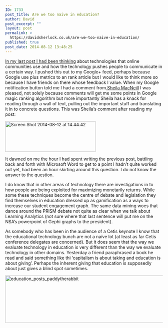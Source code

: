 ```yaml
---
ID: 1733
post_title: Are we too naive in education?
author: David
post_excerpt: ""
layout: post
permalink: >
  https://davidsherlock.co.uk/are-we-too-naive-in-education/
published: true
post_date: 2014-08-12 13:48:25
---
```

<a title="[slideshow][mlg] 46 Learning Analytics Gifs only EdTech People Will Understand" href="http://davidsherlock.co.uk/slideshowmlg-46-learning-analytics-gifs-only-edtech-people-will-understand/">In my last post I had been thinking</a> about technologies that online communities use and how the technology pushes people to communicate in a certain way. I pushed this out to my Google+ feed, perhaps because Google use plus metrics to an rank article but I would like to think more so because I have friends on there whose feedback I value. When my Google notification button told me I had a comment from<a href="http://howsheilaseesit.wordpress.com/"> Sheila MacNeill</a> I was pleased, not solely because comments will get me some points in Google magic ranking algorithm but more importantly Sheila has a knack for reading through a wall of text, pulling out the important stuff and translating it in to concrete questions. This was Sheila’s comment after reading my post:

<!--more-->

<a href="http://davidsherlock.co.uk/wp-content/uploads/2014/08/Screen-Shot-2014-08-12-at-14.44.42.png"><img class="aligncenter wp-image-1734 size-full" src="http://davidsherlock.co.uk/wp-content/uploads/2014/08/Screen-Shot-2014-08-12-at-14.44.42.png" alt="Screen Shot 2014-08-12 at 14.44.42" width="289" height="98" /></a>

It dawned on me the hour I had spent writing the previous post, battling back and forth with Microsoft Word to get to a point I hadn’t quite worked out yet, had been an hour skirting around this question. I do not know the answer to the question.

I do know that in other areas of technology there are investigations in to how people are being exploited for maximizing monetarily returns. While some these techniques become the centre of debate and legislation they find themselves in education dressed up as gamification as a ways to increase our student engagement graph. The same data mining woes that dance around the PRISM debate not quite as clear when we talk about Learning Analytics (not sure where that last sentence will put me on the NSA’s powerpoint of Gephi graphs to the president).

As somebody who has been in the audience of a Cetis keynote I know that the educational technology bunch are not a naïve lot (at least as far Cetis conference delegates are concerned). But it does seem that the way we evaluate technology in education is very different than the way we evaluate technology in other domains. Yesterday a friend paraphrased a book he read and said something like thi ‘capitalism is about taking and education is about giving’. Perhaps the inherent giving that education is supposedly about just gives a blind spot sometimes.

<a title="Education" href="http://davidsherlock.co.uk/education/"><img class="alignleft wp-image-1726 size-full" src="http://davidsherlock.co.uk/wp-content/uploads/2014/08/educaqtion_posts_paddytherabbit.png" alt="education_posts_paddytherabbit" width="690" height="152" /></a>
